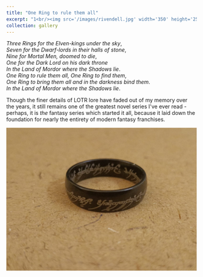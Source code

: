 ```yaml
---
title: "One Ring to rule them all"
excerpt: "1<br/><img src='/images/rivendell.jpg' width='350' height='250'>"
collection: gallery
---
```


_Three Rings for the Elven-kings under the sky_, \
_Seven for the Dwarf-lords in their halls of stone_, \
_Nine for Mortal Men, doomed to die_, \
_One for the Dark Lord on his dark throne_ \
_In the Land of Mordor where the Shadows lie_. \
_One Ring to rule them all, One Ring to find them_, \
_One Ring to bring them all and in the darkness bind them_. \
_In the Land of Mordor where the Shadows lie_.

Though the finer details of LOTR lore have faded out of my memory over the years, it still remains one of the greatest novel series I've ever read - perhaps, it is _the_ fantasy series which started it all, because it laid down the foundation for nearly the entirety of modern fantasy franchises. 

<p align="center">
  <img src='/images/the-one-ring.jpeg'>
</p>